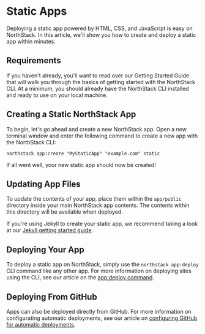 # Static Apps

Deploying a static app powered by HTML, CSS, and JavaScript is easy on NorthStack. In this article, we'll show you how to create and deploy a static app within minutes.

## Requirements

If you haven't already, you'll want to read over our Getting Started Guide that will walk you through the basics of getting started with the NorthStack CLI. At a minimum, you should already have the NorthStack CLI installed and ready to use on your local machine.

## Creating a Static NorthStack App

To begin, let's go ahead and create a new NorthStack app. Open a new terminal window and enter the following command to create a new app with the NorthStack CLI:

```shell
northstack app:create "MyStaticApp" "example.com" static
```

If all went well, your new static app should now be created!

## Updating App Files

To update the contents of your app, place them within the `app/public` directory inside your main NorthStack app contents. The contents within this directory will be available when deployed.

If you're using Jekyll to create your static app, we recommend taking a look at our [Jekyll getting started guide](/jekyll/getting-started.md).

## Deploying Your App

To deploy a static app on NorthStack, simply use the `northstack app:deploy` CLI command like any other app. For more information on deploying sites using the CLI, see our article on the [app:deploy command](/cli/reference/app/deploy.md).

## Deploying From GitHub

Apps can also be deployed directly from GitHub. For more information on configurating automatic deployments, see our article on [configuring GitHub for automatic deployments](/integrations/github.md).
